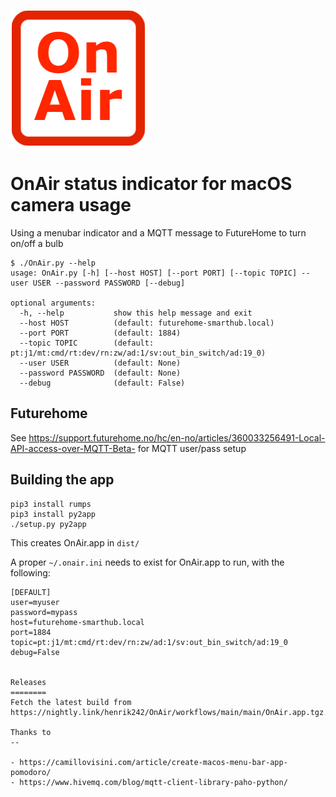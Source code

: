 ![](onair.png)

OnAir status indicator for macOS camera usage
==

Using a menubar indicator and a MQTT message to FutureHome to turn on/off a bulb

```
$ ./OnAir.py --help
usage: OnAir.py [-h] [--host HOST] [--port PORT] [--topic TOPIC] --user USER --password PASSWORD [--debug]

optional arguments:
  -h, --help           show this help message and exit
  --host HOST          (default: futurehome-smarthub.local)
  --port PORT          (default: 1884)
  --topic TOPIC        (default: pt:j1/mt:cmd/rt:dev/rn:zw/ad:1/sv:out_bin_switch/ad:19_0)
  --user USER          (default: None)
  --password PASSWORD  (default: None)
  --debug              (default: False)
```

Futurehome
--
See https://support.futurehome.no/hc/en-no/articles/360033256491-Local-API-access-over-MQTT-Beta- for MQTT user/pass
setup

Building the app
--

```
pip3 install rumps
pip3 install py2app
./setup.py py2app
```

This creates OnAir.app in `dist/`

A proper `~/.onair.ini` needs to exist for OnAir.app to run, with the following:

```
[DEFAULT]
user=myuser
password=mypass
host=futurehome-smarthub.local
port=1884
topic=pt:j1/mt:cmd/rt:dev/rn:zw/ad:1/sv:out_bin_switch/ad:19_0
debug=False


Releases
========
Fetch the latest build from https://nightly.link/henrik242/OnAir/workflows/main/main/OnAir.app.tgz.zip```

Thanks to
--

- https://camillovisini.com/article/create-macos-menu-bar-app-pomodoro/
- https://www.hivemq.com/blog/mqtt-client-library-paho-python/

